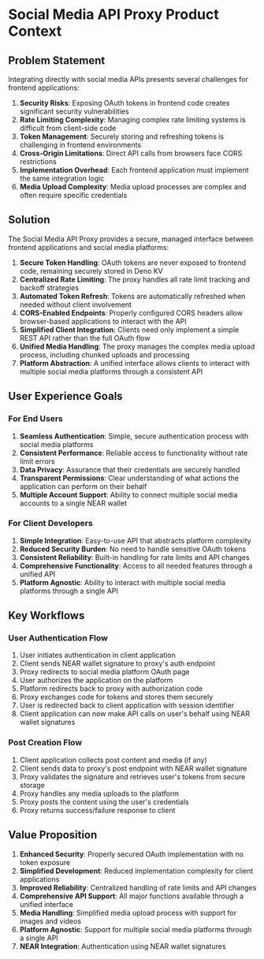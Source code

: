 # Social Media API Proxy Product Context

## Problem Statement

Integrating directly with social media APIs presents several challenges for frontend applications:

1. **Security Risks**: Exposing OAuth tokens in frontend code creates significant security
   vulnerabilities
2. **Rate Limiting Complexity**: Managing complex rate limiting systems is difficult from
   client-side code
3. **Token Management**: Securely storing and refreshing tokens is challenging in frontend
   environments
4. **Cross-Origin Limitations**: Direct API calls from browsers face CORS restrictions
5. **Implementation Overhead**: Each frontend application must implement the same integration logic
6. **Media Upload Complexity**: Media upload processes are complex and often require specific
   credentials

## Solution

The Social Media API Proxy provides a secure, managed interface between frontend applications and
social media platforms:

1. **Secure Token Handling**: OAuth tokens are never exposed to frontend code, remaining securely
   stored in Deno KV
2. **Centralized Rate Limiting**: The proxy handles all rate limit tracking and backoff strategies
3. **Automated Token Refresh**: Tokens are automatically refreshed when needed without client
   involvement
4. **CORS-Enabled Endpoints**: Properly configured CORS headers allow browser-based applications to
   interact with the API
5. **Simplified Client Integration**: Clients need only implement a simple REST API rather than the
   full OAuth flow
6. **Unified Media Handling**: The proxy manages the complex media upload process, including chunked
   uploads and processing
7. **Platform Abstraction**: A unified interface allows clients to interact with multiple social
   media platforms through a consistent API

## User Experience Goals

### For End Users

1. **Seamless Authentication**: Simple, secure authentication process with social media platforms
2. **Consistent Performance**: Reliable access to functionality without rate limit errors
3. **Data Privacy**: Assurance that their credentials are securely handled
4. **Transparent Permissions**: Clear understanding of what actions the application can perform on
   their behalf
5. **Multiple Account Support**: Ability to connect multiple social media accounts to a single NEAR
   wallet

### For Client Developers

1. **Simple Integration**: Easy-to-use API that abstracts platform complexity
2. **Reduced Security Burden**: No need to handle sensitive OAuth tokens
3. **Consistent Reliability**: Built-in handling for rate limits and API changes
4. **Comprehensive Functionality**: Access to all needed features through a unified API
5. **Platform Agnostic**: Ability to interact with multiple social media platforms through a single
   API

## Key Workflows

### User Authentication Flow

1. User initiates authentication in client application
2. Client sends NEAR wallet signature to proxy's auth endpoint
3. Proxy redirects to social media platform OAuth page
4. User authorizes the application on the platform
5. Platform redirects back to proxy with authorization code
6. Proxy exchanges code for tokens and stores them securely
7. User is redirected back to client application with session identifier
8. Client application can now make API calls on user's behalf using NEAR wallet signatures

### Post Creation Flow

1. Client application collects post content and media (if any)
2. Client sends data to proxy's post endpoint with NEAR wallet signature
3. Proxy validates the signature and retrieves user's tokens from secure storage
4. Proxy handles any media uploads to the platform
5. Proxy posts the content using the user's credentials
6. Proxy returns success/failure response to client

## Value Proposition

1. **Enhanced Security**: Properly secured OAuth implementation with no token exposure
2. **Simplified Development**: Reduced implementation complexity for client applications
3. **Improved Reliability**: Centralized handling of rate limits and API changes
4. **Comprehensive API Support**: All major functions available through a unified interface
5. **Media Handling**: Simplified media upload process with support for images and videos
6. **Platform Agnostic**: Support for multiple social media platforms through a single API
7. **NEAR Integration**: Authentication using NEAR wallet signatures
